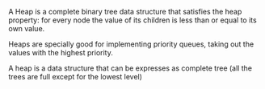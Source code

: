
A Heap is a complete binary tree data structure that satisfies the heap property: for every node the value of its children is less than or equal to its own value.

Heaps are specially good for implementing priority queues, taking out the values with the highest priority.

A heap is a data structure that can be expresses as complete tree (all the trees are full except for the lowest level)
